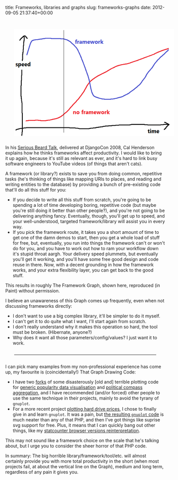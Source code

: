 title: Frameworks, libraries and graphs
slug: frameworks-graphs
date: 2012-09-05 21:37:40+00:00

<img src="/files/framework-graph.png" style="float: left; padding: 2em" alt="The Framework Graph"/>

In&nbsp;his&nbsp;<a href="https://www.youtube.com/watch?v=i6Fr65PFqfk#t=17m17s">Serious&nbsp;Beard&nbsp;Talk</a>, delivered at DjangoCon 2008, Cal Henderson explains how he thinks frameworks affect productivity.  I would like to bring it up again, because it's still as relevant as ever, and it's hard to link busy software engineers to YouTube videos (of things that aren't cats).

A framework (or library?) exists to save you from doing common, repetitive tasks (he's thinking of things like mapping URIs to places, and reading and writing entities to the database) by providing a bunch of pre-existing code that'll do all this stuff for you:
<ul>
<li>If you decide to write all this stuff from scratch, you're going to be spending a lot of time developing boring, repetitive code (but maybe you're still doing it better than other people?), and you're not going to be delivering anything fancy.  Eventually, though, you'll get up to speed, and your well-understood, targeted framework/library will assist you in every way.</li>

<li>If you pick the framework route, it takes you a short amount of time to get one of the damn demos to start, then you get a whole load of stuff for free, but, eventually, you run into things the framework can't or won't do for you, and you have to work out how to ram your workflow down it's stupid throat aargh.  Your delivery speed plummets, but eventually you'll get it working, and you'll have some free good design and code reuse in there.  Now, with a decent grounding in how the framework works, and your extra flexibility layer, you can get back to the good stuff.</li>
</ul>

This results in roughly The Framework Graph, shown here, reproduced (in Paint) without permission.

I believe an unawareness of this Graph comes up frequently, even when not discussing frameworks directly:
<ul>
<li>I don't want to use a big complex library, it'll be simpler to do it myself.</li>
<li>I can't get it to do quite what I want, I'll start again from scratch.</li>
<li>I don't really understand why it makes this operation so hard, the tool must be broken.  (Hibernate, anyone?)</li>
<li>Why does it want all those parameters/config/values?  I just want it to work.</li>
</ul>

<hr style="margin: 2em"/>

I can pick many examples from my non-professional experience has come up, my favourite is (coincidentally!) That Graph Drawing Code:
<ul>
<li>I have two <a href="http://programmer.97things.oreilly.com/wiki/index.php/Reuse_Implies_Coupling">forks</a> of some disasterously [old and] terrible plotting code for <a href="https://git.goeswhere.com/dkarma.git/blob/06642815e24fb8f899549bf53fc67bf570e34b60:/dkarma.php#l410">generic popularity data visualisation</a> and <a href="https://git.goeswhere.com/polcom.git/blob/e533bbb43b43c83de44cf55013bbfe46fe14a35b:/index.php#l162">political compass aggregation</a>, and I have recommended (and/or forced) other people to use the same technique in their projects, mainly to avoid the tyrany of <code>gnuplot</code>.</li>

<li>For a more recent project <a href="http://faux.uwcs.co.uk/hdds.php">plotting hard drive prices</a>, I chose to finally give in and learn <code>gnuplot</code>.  It was a pain, but <a href="https://git.goeswhere.com/hdds.git/blob/HEAD:/grab/history.gnuplot">the resulting <code>gnuplot</code> code</a> is much neater than any of that PHP, and then I've got things like suprise svg support for free.  Plus, it means that I can quickly bang out other things, like my <a href="/files/browserstats-2012-02.png">statcounter browser versions reinterpretation</a>.</li>
</ul>
This may not sound like a framework choice on the scale that he's talking about, but I urge you to consider the sheer horror of that PHP code.

In summary: The big horrible library/framework/tool/etc. will almost certainly provide you with more total productivity in the short (when most projects fail, at about the vertical line on the Graph), medium and long term, regardless of any pain it gives you.